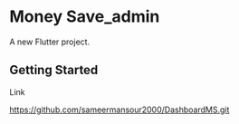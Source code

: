 # Money Save_admin

A new Flutter project.

## Getting Started

Link

https://github.com/sameermansour2000/DashboardMS.git
